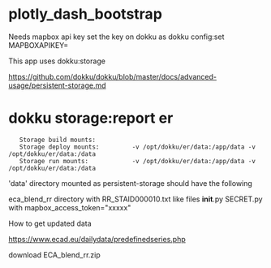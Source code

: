 # plotly_dash_bootstrap
 
Needs mapbox api key set the key on dokku as
 dokku config:set <appname> MAPBOXAPIKEY=<key>
 
 
This app uses dokku:storage 

https://github.com/dokku/dokku/blob/master/docs/advanced-usage/persistent-storage.md
# dokku storage:report er
       Storage build mounts:
       Storage deploy mounts:         -v /opt/dokku/er/data:/app/data -v /opt/dokku/er/data:/data
       Storage run mounts:            -v /opt/dokku/er/data:/app/data -v /opt/dokku/er/data:/data


'data' directory mounted as persistent-storage should have the following

eca_blend_rr directory with RR_STAID000010.txt like files
__init__.py
SECRET.py with mapbox_access_token="xxxxx"

How to get updated data

https://www.ecad.eu/dailydata/predefinedseries.php 

 download ECA_blend_rr.zip

 
